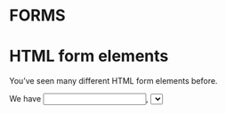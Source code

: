 # FORMS

# HTML form elements

You’ve seen many different HTML form elements before.

  We have <input>, <select>, and <textarea>, for example. These elements manage their own state in the browser, and once you submit a regular <form>, the browser makes a request and generally navigates to a new page. In React, we often want to intercept this process, so we can do something with the values (validation, transforming the data before submitting it, etc.) and if necessary send a request to the server. The way we can do this, is by controlling the form components.

## Controlled vs. Uncontrolled Components

If you don’t do anything, the input/select/textarea elements are uncontrolled. 

They manage their own internal state. To control these components, we move the responsibility of managing the state of these elements to React. To do this, we have to create some state to keep track of the value and provide the value as a prop to the element. We also have to create a change handler function to update the state when the user interacts with the element. 
  
Forms have several events connected with them. The most important ones are the change events triggered by the fields when the user enters or removes some data, and the submit event when the form as a whole is submitted. 

### Here is an example of a simple controlled form where the user can enter some text.

                    export const ControlledInputForm = () => {
                        const [inputValue, setInputValue] = useState('');

                        const handleChange = (event) => {
                            setInputValue(event.target.value);
                        }

                        const handleSubmit = (event) => {
                            event.preventDefault();
                            console.log(event);
                        };
                        return (
                            <form onSubmit={handleSubmit}>
                                <input type="text" value={inputValue} onChange={handleChange}/>
                                <button type="submit" >Submit</button>
                            </form>
                            );
                    };

  The component above returns a form. This form has a single input element (line 15) and a submit button (line 16). The input element accepts a value prop and an onChange handler, which turn this into a controlled input. The form itself has an onSubmit handler, which makes the form as a whole controlled. 

  The value prop on the input has a value from the local state of the component (inputValue), and the handleChange function uses the setter function to update the state. The data from the form can be found in `event.target.value`, the target is the actual DOM element and the value is whatever is present in the input field. The form’s handleSubmit does an `event.preventDefault()`, which prevents the HTML form element’s default behavior (making a request at the specified URL and navigating to a new page). It then logs the event to the browser console, where you can see what data is entered by the user. 
  
  Granted, this looks much more complicated than a straight up HTML form, but it allows us to do some advanced things. We can check the validity of certain values or combinations of values, or we can transform the data and make our own custom request, saving the data to a database in our backend. 

## Exercise: Creating a Form
  
After this exercise, you will understand how to create a form in React.  

**Description**

Let’s build a form where the user can enter some data. Instead of having the default browser behavior, we append the data to the page, so we can immediately see it.

Download [this](https://qag99.online/school/hvtrs8%2F-gktju%60.aoo%2FUilcCccdgm%7B%2Fde%2Frgaat%2Fafvcnaef%2Fvrge-mcil%2Fgxgraiqe%2Ffmros-svaptgr) folder and install the dependencies before running the dev server with `npm run dev`. Our app will show some famous quotes and allow the user to add to this list. We will be working in App.jsx, so open that file.

## Steps

- At the top, import { useState } from “react”, because we will keep some things in our state.

We have quotes for our collection of quotes, quote for the current quote being entered into our form, and name for the person who said it (which will also be in our form).

- So create 3 pieces of state to create these. If you need a refresher, it looks something like this:

        const [quotes, setQuotes] = useState([]);

where the empty array is the initial value. The other pieces of state can have an empty string as initial value.
  
- Now, we are ready to create our form. Beneath the first <h1>, add a <form>. Inside it, add a textarea and an input. Set the value attribute of the textarea to {quote}.

  
  
  
